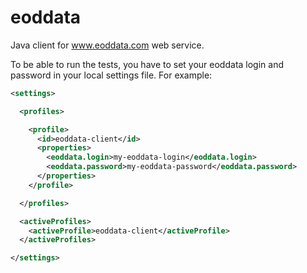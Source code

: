 eoddata
=======

Java client for www.eoddata.com web service.

To be able to run the tests, you have to set your eoddata login and password in your local settings file. For example:

```xml
<settings>

  <profiles>

    <profile>
      <id>eoddata-client</id>
      <properties>
        <eoddata.login>my-eoddata-login</eoddata.login>
        <eoddata.password>my-eoddata-password</eoddata.password>
      </properties>
    </profile>

  </profiles>

  <activeProfiles>
    <activeProfile>eoddata-client</activeProfile>
  </activeProfiles>

</settings>
```
